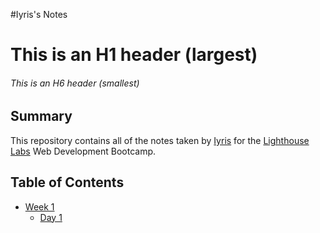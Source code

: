 #Iyris's Notes

# This is an H1 header (largest)
###### This is an H6 header (smallest)

## Summary 

This repository contains all of the notes taken by [Iyris](https://github.com/iyriss) for the [Lighthouse Labs](https://www.lighthouselabs.ca/) Web Development Bootcamp.

## Table of Contents
* [Week 1](/Week_1)
  * [Day 1](/Week_1/Day_1)
